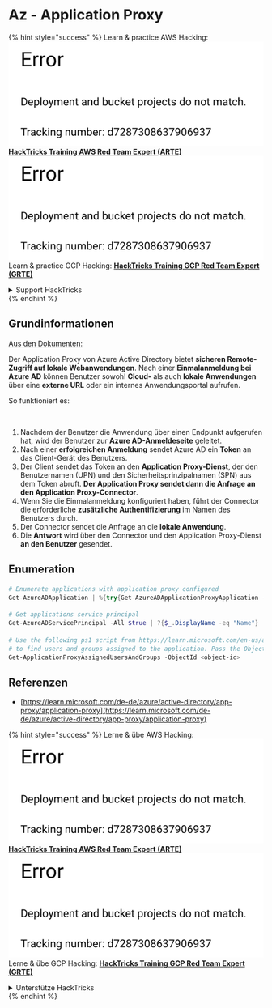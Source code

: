 # Az - Application Proxy

{% hint style="success" %}
Learn & practice AWS Hacking:<img src="../../../.gitbook/assets/image (1) (1).png" alt="" data-size="line">[**HackTricks Training AWS Red Team Expert (ARTE)**](https://training.hacktricks.xyz/courses/arte)<img src="../../../.gitbook/assets/image (1) (1).png" alt="" data-size="line">\
Learn & practice GCP Hacking: <img src="../../../.gitbook/assets/image (2).png" alt="" data-size="line">[**HackTricks Training GCP Red Team Expert (GRTE)**<img src="../../../.gitbook/assets/image (2).png" alt="" data-size="line">](https://training.hacktricks.xyz/courses/grte)

<details>

<summary>Support HackTricks</summary>

* Check the [**subscription plans**](https://github.com/sponsors/carlospolop)!
* **Join the** 💬 [**Discord group**](https://discord.gg/hRep4RUj7f) or the [**telegram group**](https://t.me/peass) or **follow** us on **Twitter** 🐦 [**@hacktricks\_live**](https://twitter.com/hacktricks\_live)**.**
* **Share hacking tricks by submitting PRs to the** [**HackTricks**](https://github.com/carlospolop/hacktricks) and [**HackTricks Cloud**](https://github.com/carlospolop/hacktricks-cloud) github repos.

</details>
{% endhint %}

## Grundinformationen

[Aus den Dokumenten:](https://learn.microsoft.com/en-us/entra/identity/app-proxy/application-proxy)

Der Application Proxy von Azure Active Directory bietet **sicheren Remote-Zugriff auf lokale Webanwendungen**. Nach einer **Einmalanmeldung bei Azure AD** können Benutzer sowohl **Cloud-** als auch **lokale Anwendungen** über eine **externe URL** oder ein internes Anwendungsportal aufrufen.

So funktioniert es:

<figure><img src="../../../.gitbook/assets/image (186).png" alt=""><figcaption></figcaption></figure>

1. Nachdem der Benutzer die Anwendung über einen Endpunkt aufgerufen hat, wird der Benutzer zur **Azure AD-Anmeldeseite** geleitet.
2. Nach einer **erfolgreichen Anmeldung** sendet Azure AD ein **Token** an das Client-Gerät des Benutzers.
3. Der Client sendet das Token an den **Application Proxy-Dienst**, der den Benutzernamen (UPN) und den Sicherheitsprinzipalnamen (SPN) aus dem Token abruft. **Der Application Proxy sendet dann die Anfrage an den Application Proxy-Connector**.
4. Wenn Sie die Einmalanmeldung konfiguriert haben, führt der Connector die erforderliche **zusätzliche Authentifizierung** im Namen des Benutzers durch.
5. Der Connector sendet die Anfrage an die **lokale Anwendung**.
6. Die **Antwort** wird über den Connector und den Application Proxy-Dienst **an den Benutzer** gesendet.

## Enumeration
```powershell
# Enumerate applications with application proxy configured
Get-AzureADApplication | %{try{Get-AzureADApplicationProxyApplication -ObjectId $_.ObjectID;$_.DisplayName;$_.ObjectID}catch{}}

# Get applications service principal
Get-AzureADServicePrincipal -All $true | ?{$_.DisplayName -eq "Name"}

# Use the following ps1 script from https://learn.microsoft.com/en-us/azure/active-directory/app-proxy/scripts/powershell-display-users-group-of-app
# to find users and groups assigned to the application. Pass the ObjectID of the Service Principal to it
Get-ApplicationProxyAssignedUsersAndGroups -ObjectId <object-id>
```
## Referenzen

* [https://learn.microsoft.com/de-de/azure/active-directory/app-proxy/application-proxy](https://learn.microsoft.com/de-de/azure/active-directory/app-proxy/application-proxy)

{% hint style="success" %}
Lerne & übe AWS Hacking:<img src="../../../.gitbook/assets/image (1) (1).png" alt="" data-size="line">[**HackTricks Training AWS Red Team Expert (ARTE)**](https://training.hacktricks.xyz/courses/arte)<img src="../../../.gitbook/assets/image (1) (1).png" alt="" data-size="line">\
Lerne & übe GCP Hacking: <img src="../../../.gitbook/assets/image (2).png" alt="" data-size="line">[**HackTricks Training GCP Red Team Expert (GRTE)**<img src="../../../.gitbook/assets/image (2).png" alt="" data-size="line">](https://training.hacktricks.xyz/courses/grte)

<details>

<summary>Unterstütze HackTricks</summary>

* Überprüfe die [**Abonnementpläne**](https://github.com/sponsors/carlospolop)!
* **Tritt der** 💬 [**Discord-Gruppe**](https://discord.gg/hRep4RUj7f) oder der [**Telegram-Gruppe**](https://t.me/peass) bei oder **folge** uns auf **Twitter** 🐦 [**@hacktricks\_live**](https://twitter.com/hacktricks\_live)**.**
* **Teile Hacking-Tricks, indem du PRs zu den** [**HackTricks**](https://github.com/carlospolop/hacktricks) und [**HackTricks Cloud**](https://github.com/carlospolop/hacktricks-cloud) GitHub-Repos einreichst.

</details>
{% endhint %}
